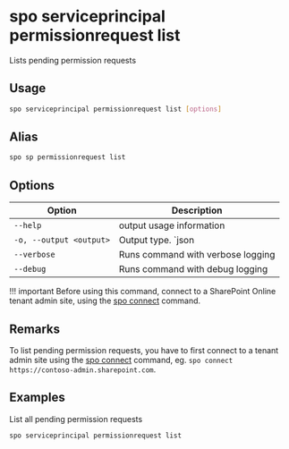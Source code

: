 # spo serviceprincipal permissionrequest list

Lists pending permission requests

## Usage

```sh
spo serviceprincipal permissionrequest list [options]
```

## Alias

```sh
spo sp permissionrequest list
```

## Options

Option|Description
------|-----------
`--help`|output usage information
`-o, --output <output>`|Output type. `json|text`. Default `text`
`--verbose`|Runs command with verbose logging
`--debug`|Runs command with debug logging

!!! important
    Before using this command, connect to a SharePoint Online tenant admin site, using the [spo connect](../connect.md) command.

## Remarks

To list pending permission requests, you have to first connect to a tenant admin site using the [spo connect](../connect.md) command, eg. `spo connect https://contoso-admin.sharepoint.com`.

## Examples

List all pending permission requests

```sh
spo serviceprincipal permissionrequest list
```
